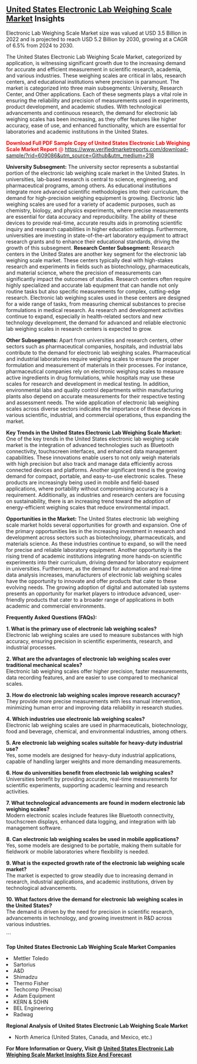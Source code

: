 <h2><a href="https://www.verifiedmarketreports.com/download-sample/?rid=609086&amp;utm_source=Github&amp;utm_medium=218" target="_blank">United States Electronic Lab Weighing Scale Market</a> Insights</h2><p>Electronic Lab Weighing Scale Market size was valued at USD 3.5 Billion in 2022 and is projected to reach USD 5.2 Billion by 2030, growing at a CAGR of 6.5% from 2024 to 2030.</p><p> <p>The United States Electronic Lab Weighing Scale Market, categorized by application, is witnessing significant growth due to the increasing demand for accurate and efficient measurement in scientific research, academia, and various industries. These weighing scales are critical in labs, research centers, and educational institutions where precision is paramount. The market is categorized into three main subsegments: University, Research Center, and Other applications. Each of these segments plays a vital role in ensuring the reliability and precision of measurements used in experiments, product development, and academic studies. With technological advancements and continuous research, the demand for electronic lab weighing scales has been increasing, as they offer features like higher accuracy, ease of use, and enhanced functionality, which are essential for laboratories and academic institutions in the United States. <p><span class=""><span style="color: #ff0000;"><strong>Download Full PDF Sample Copy of United States Electronic Lab Weighing Scale Market Report</strong> @ </span><a href="https://www.verifiedmarketreports.com/download-sample/?rid=609086&amp;utm_source=Github&amp;utm_medium=218" target="_blank">https://www.verifiedmarketreports.com/download-sample/?rid=609086&amp;utm_source=Github&amp;utm_medium=218</a></span></p></p> <p><strong>University Subsegment:</strong> The university sector represents a substantial portion of the electronic lab weighing scale market in the United States. In universities, lab-based research is central to science, engineering, and pharmaceutical programs, among others. As educational institutions integrate more advanced scientific methodologies into their curriculum, the demand for high-precision weighing equipment is growing. Electronic lab weighing scales are used for a variety of academic purposes, such as chemistry, biology, and physics experiments, where precise measurements are essential for data accuracy and reproducibility. The ability of these devices to provide real-time, accurate results aids in promoting scientific inquiry and research capabilities in higher education settings. Furthermore, universities are investing in state-of-the-art laboratory equipment to attract research grants and to enhance their educational standards, driving the growth of this subsegment. <strong>Research Center Subsegment:</strong> Research centers in the United States are another key segment for the electronic lab weighing scale market. These centers typically deal with high-stakes research and experiments in fields such as biotechnology, pharmaceuticals, and material science, where the precision of measurements can significantly impact the outcomes of studies. Research centers often require highly specialized and accurate lab equipment that can handle not only routine tasks but also specific measurements for complex, cutting-edge research. Electronic lab weighing scales used in these centers are designed for a wide range of tasks, from measuring chemical substances to precise formulations in medical research. As research and development activities continue to expand, especially in health-related sectors and new technology development, the demand for advanced and reliable electronic lab weighing scales in research centers is expected to grow. <p><strong>Other Subsegments:</strong> Apart from universities and research centers, other sectors such as pharmaceutical companies, hospitals, and industrial labs contribute to the demand for electronic lab weighing scales. Pharmaceutical and industrial laboratories require weighing scales to ensure the proper formulation and measurement of materials in their processes. For instance, pharmaceutical companies rely on electronic weighing scales to measure active ingredients in drug formulations, while hospitals may use these scales for research and development in medical testing. In addition, environmental labs and quality control departments within manufacturing plants also depend on accurate measurements for their respective testing and assessment needs. The wide application of electronic lab weighing scales across diverse sectors indicates the importance of these devices in various scientific, industrial, and commercial operations, thus expanding the market. <p><strong>Key Trends in the United States Electronic Lab Weighing Scale Market:</strong> One of the key trends in the United States electronic lab weighing scale market is the integration of advanced technologies such as Bluetooth connectivity, touchscreen interfaces, and enhanced data management capabilities. These innovations enable users to not only weigh materials with high precision but also track and manage data efficiently across connected devices and platforms. Another significant trend is the growing demand for compact, portable, and easy-to-use electronic scales. These products are increasingly being used in mobile and field-based applications, where portability without compromising accuracy is a requirement. Additionally, as industries and research centers are focusing on sustainability, there is an increasing trend toward the adoption of energy-efficient weighing scales that reduce environmental impact. <p><strong>Opportunities in the Market:</strong> The United States electronic lab weighing scale market holds several opportunities for growth and expansion. One of the primary opportunities lies in the increasing investment in research and development across sectors such as biotechnology, pharmaceuticals, and materials science. As these industries continue to expand, so will the need for precise and reliable laboratory equipment. Another opportunity is the rising trend of academic institutions integrating more hands-on scientific experiments into their curriculum, driving demand for laboratory equipment in universities. Furthermore, as the demand for automation and real-time data analysis increases, manufacturers of electronic lab weighing scales have the opportunity to innovate and offer products that cater to these evolving needs. The growing adoption of digital and automated lab systems presents an opportunity for market players to introduce advanced, user-friendly products that cater to a broader range of applications in both academic and commercial environments. <p><strong>Frequently Asked Questions (FAQs):</strong></p> <p><strong>1. What is the primary use of electronic lab weighing scales?</strong><br>Electronic lab weighing scales are used to measure substances with high accuracy, ensuring precision in scientific experiments, research, and industrial processes.</p> <p><strong>2. What are the advantages of electronic lab weighing scales over traditional mechanical scales?</strong><br>Electronic lab weighing scales offer higher precision, faster measurements, data recording features, and are easier to use compared to mechanical scales.</p> <p><strong>3. How do electronic lab weighing scales improve research accuracy?</strong><br>They provide more precise measurements with less manual intervention, minimizing human error and improving data reliability in research studies.</p> <p><strong>4. Which industries use electronic lab weighing scales?</strong><br>Electronic lab weighing scales are used in pharmaceuticals, biotechnology, food and beverage, chemical, and environmental industries, among others.</p> <p><strong>5. Are electronic lab weighing scales suitable for heavy-duty industrial use?</strong><br>Yes, some models are designed for heavy-duty industrial applications, capable of handling larger weights and more demanding measurements.</p> <p><strong>6. How do universities benefit from electronic lab weighing scales?</strong><br>Universities benefit by providing accurate, real-time measurements for scientific experiments, supporting academic learning and research activities.</p> <p><strong>7. What technological advancements are found in modern electronic lab weighing scales?</strong><br>Modern electronic scales include features like Bluetooth connectivity, touchscreen displays, enhanced data logging, and integration with lab management software.</p> <p><strong>8. Can electronic lab weighing scales be used in mobile applications?</strong><br>Yes, some models are designed to be portable, making them suitable for fieldwork or mobile laboratories where flexibility is needed.</p> <p><strong>9. What is the expected growth rate of the electronic lab weighing scale market?</strong><br>The market is expected to grow steadily due to increasing demand in research, industrial applications, and academic institutions, driven by technological advancements.</p> <p><strong>10. What factors drive the demand for electronic lab weighing scales in the United States?</strong><br>The demand is driven by the need for precision in scientific research, advancements in technology, and growing investment in R&D across various industries.</p> ```</p><p><strong>Top United States Electronic Lab Weighing Scale Market Companies</strong></p><div data-test-id=""><p><li>Mettler Toledo</li><li> Sartorius</li><li> A&D</li><li> Shimadzu</li><li> Thermo Fisher</li><li> Techcomp (Precisa)</li><li> Adam Equipment</li><li> KERN & SOHN</li><li> BEL Engineering</li><li> Radwag</li></p><div><strong>Regional Analysis of&nbsp;United States Electronic Lab Weighing Scale Market</strong></div><ul><li dir="ltr"><p dir="ltr">North America&nbsp;(United States, Canada, and Mexico, etc.)</p></li></ul><p><strong>For More Information or Query, Visit @&nbsp;</strong><strong><a href="https://www.verifiedmarketreports.com/product/electronic-lab-weighing-scale-market/?utm_source=Github&amp;utm_medium=218" target="_blank">United States Electronic Lab Weighing Scale Market Insights Size And Forecast</a></strong></p></div>
